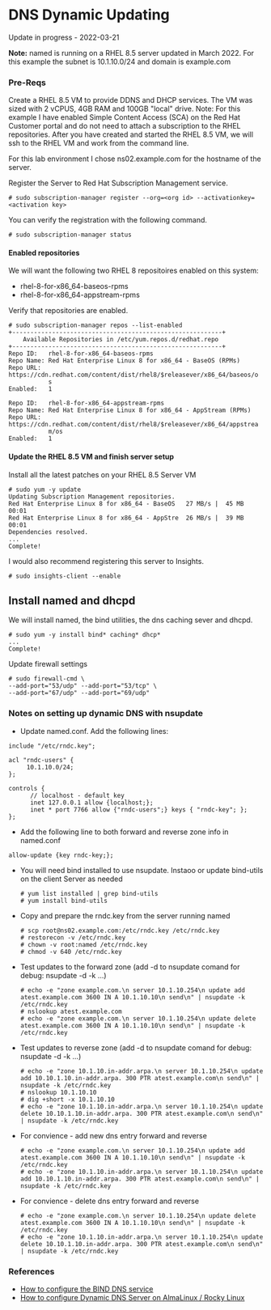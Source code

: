 # DNS Dynamic Updating

Update in progress - 2022-03-21

**Note:** named is running on a RHEL 8.5 server updated in March 2022. For this example the subnet is 10.1.10.0/24 and domain is example.com

### Pre-Reqs
Create a RHEL 8.5 VM to provide DDNS and DHCP services.  The VM was sized with 2 vCPUS, 4GB RAM and 100GB "local" drive.  Note: For this example I have enabled Simple Content Access (SCA) on the Red Hat Customer portal and do not need to attach a subscription to the RHEL repositories.  After you have created and started the RHEL 8.5 VM, we will ssh to the RHEL VM and work from the command line.

For this lab environment I chose ns02.example.com for the hostname of the server. 

Register the Server to Red Hat Subscription Management service.
```
# sudo subscription-manager register --org=<org id> --activationkey=<activation key>
```
You can verify the registration with the following command.
```
# sudo subscription-manager status
```    
#### Enabled repositories  

We will want the following two RHEL 8 repositoires enabled on this system:
- rhel-8-for-x86_64-baseos-rpms
- rhel-8-for-x86_64-appstream-rpms

Verify that repositories are enabled.  
```    
# sudo subscription-manager repos --list-enabled
+----------------------------------------------------------+
    Available Repositories in /etc/yum.repos.d/redhat.repo
+----------------------------------------------------------+
Repo ID:   rhel-8-for-x86_64-baseos-rpms
Repo Name: Red Hat Enterprise Linux 8 for x86_64 - BaseOS (RPMs)
Repo URL:  https://cdn.redhat.com/content/dist/rhel8/$releasever/x86_64/baseos/o
           s
Enabled:   1

Repo ID:   rhel-8-for-x86_64-appstream-rpms
Repo Name: Red Hat Enterprise Linux 8 for x86_64 - AppStream (RPMs)
Repo URL:  https://cdn.redhat.com/content/dist/rhel8/$releasever/x86_64/appstrea
           m/os
Enabled:   1
```          

#### Update the RHEL 8.5 VM and finish server setup
Install all the latest patches on your RHEL 8.5 Server VM
```
# sudo yum -y update
Updating Subscription Management repositories.
Red Hat Enterprise Linux 8 for x86_64 - BaseOS   27 MB/s |  45 MB     00:01    
Red Hat Enterprise Linux 8 for x86_64 - AppStre  26 MB/s |  39 MB     00:01    
Dependencies resolved.
...
Complete!
```
 
I would also recommend registering this server to Insights.  
```
# sudo insights-client --enable
```


## Install named and dhcpd

We will install named, the bind utilities, the dns caching sever and dhcpd.
```
# sudo yum -y install bind* caching* dhcp*
...
Complete!
```

Update firewall settings
```
# sudo firewall-cmd \
--add-port="53/udp" --add-port="53/tcp" \
--add-port="67/udp" --add-port="69/udp"
```

### Notes on setting up dynamic DNS with nsupdate

- Update named.conf.   Add the following lines:
```
include "/etc/rndc.key";

acl "rndc-users" {
     10.1.10.0/24;
};

controls {
      // localhost - default key
      inet 127.0.0.1 allow {localhost;};
      inet * port 7766 allow {"rndc-users";} keys { "rndc-key"; };
};
```

- Add the following line to both forward and reverse zone info in named.conf
```
allow-update {key rndc-key;};
```

- You will need bind installed to use nsupdate.  Instaoo or update bind-utils on the client Server as needed

      # yum list installed | grep bind-utils
      # yum install bind-utils
    
- Copy and prepare the rndc.key from the server running named

      # scp root@ns02.example.com:/etc/rndc.key /etc/rndc.key
      # restorecon -v /etc/rndc.key
      # chown -v root:named /etc/rndc.key
      # chmod -v 640 /etc/rndc.key
      
- Test updates to the forward zone (add -d to nsupdate comand for debug: nsupdate -d -k ...)

      # echo -e "zone example.com.\n server 10.1.10.254\n update add atest.example.com 3600 IN A 10.1.10.10\n send\n" | nsupdate -k /etc/rndc.key
      # nslookup atest.example.com
      # echo -e "zone example.com.\n server 10.1.10.254\n update delete atest.example.com 3600 IN A 10.1.10.10\n send\n" | nsupdate -k /etc/rndc.key
      
- Test updates to reverse zone (add -d to nsupdate comand for debug: nsupdate -d -k ...)
     
      # echo -e "zone 10.1.10.in-addr.arpa.\n server 10.1.10.254\n update add 10.10.1.10.in-addr.arpa. 300 PTR atest.example.com\n send\n" | nsupdate -k /etc/rndc.key
      # nslookup 10.1.10.10
      # dig +short -x 10.1.10.10
      # echo -e "zone 10.1.10.in-addr.arpa.\n server 10.1.10.254\n update delete 10.10.1.10.in-addr.arpa. 300 PTR atest.example.com\n send\n" | nsupdate -k /etc/rndc.key
     
- For convience - add new dns entry forward and reverse 
  
      # echo -e "zone example.com.\n server 10.1.10.254\n update add atest.example.com 3600 IN A 10.1.10.10\n send\n" | nsupdate -k /etc/rndc.key
      # echo -e "zone 10.1.10.in-addr.arpa.\n server 10.1.10.254\n update add 10.10.1.10.in-addr.arpa. 300 PTR atest.example.com\n send\n" | nsupdate -k /etc/rndc.key
      
- For convience - delete dns entry forward and reverse 

      # echo -e "zone example.com.\n server 10.1.10.254\n update delete atest.example.com 3600 IN A 10.1.10.10\n send\n" | nsupdate -k /etc/rndc.key
      # echo -e "zone 10.1.10.in-addr.arpa.\n server 10.1.10.254\n update delete 10.10.1.10.in-addr.arpa. 300 PTR atest.example.com\n send\n" | nsupdate -k /etc/rndc.key
      
      
### References
- [How to configure the BIND DNS service](https://access.redhat.com/solutions/40683)
- [How to configure Dynamic DNS Server on AlmaLinux / Rocky Linux](https://www.techbrown.com/configure-dynamic-dns-server-almalinux-rocky-linux/)
